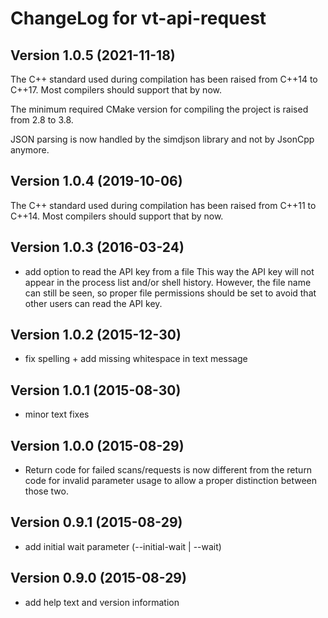 # ChangeLog for vt-api-request

## Version 1.0.5 (2021-11-18)

The C++ standard used during compilation has been raised from C++14 to C++17.
Most compilers should support that by now.

The minimum required CMake version for compiling the project is raised from 2.8
to 3.8.

JSON parsing is now handled by the simdjson library and not by JsonCpp anymore.

## Version 1.0.4 (2019-10-06)

The C++ standard used during compilation has been raised from C++11 to C++14.
Most compilers should support that by now.

## Version 1.0.3 (2016-03-24)
  - add option to read the API key from a file
    This way the API key will not appear in the process list and/or shell
    history. However, the file name can still be  seen, so proper file
    permissions should be set to avoid that other users can read the API key.

## Version 1.0.2 (2015-12-30)
  - fix spelling + add missing whitespace in text message

## Version 1.0.1 (2015-08-30)
  - minor text fixes

## Version 1.0.0 (2015-08-29)
  - Return code for failed scans/requests is now different from the
    return code for invalid parameter usage to allow a proper distinction
    between those two.

## Version 0.9.1 (2015-08-29)
  - add initial wait parameter (--initial-wait | --wait)

## Version 0.9.0 (2015-08-29)
  - add help text and version information
